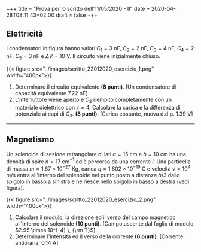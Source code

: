 +++
title = "Prova per lo scritto dell'11/05/2020 - II"
date = 2020-04-28T08:11:43+02:00
draft = false
+++

## Elettricità

I condensatori in figura hanno valori $C_1 = 3$ nF, $C_2 = 2$ nF, $C_3 = 4$ nF, $C_4 = 2$ nF, $C_5 = 3$ nF e $\Delta V = 10$ V. Il circuito viene inizialmente chiuso.

{{< figure src="../images/scritto_22012020_esercizio_1.png"  width="400px">}}

1. Determinare il circuito equivalente **(8 punti)**. [Un condensatore di capacità equivalente 7.22 nF]
2. L'interruttore viene aperto e $C_3$ riempito completamente con un materiale dielettrico con $\kappa = 4$. Calcolare la carica e la differenza di potenziale ai capi di $C_3$. **(8 punti)**. [Carica costante, nuova d.d.p. 1.39 V]

---

## Magnetismo

Un solenoide di sezione rettangolare di lati $a = 15$ cm e $b = 10$ cm ha una densità di spire $n = 17$ cm$^{-1}$ ed è percorso da una corrente $i$. Una particella di massa $m = 1.67 \times 10^{-27}$ Kg, carica $q = 1.602 \times 10^{-19}$ C e velocità $v = 10^4$ m/s entra all'interno del solenoide nel punto posto a distanza $b/3$ dallo spigolo in basso a sinistra e ne riesce nello spigolo in basso a destra (vedi figura).

{{< figure src="../images/scritto_22012020_esercizio_2.png"  width="400px">}}

1. Calcolare il modulo, la direzione ed il verso del campo magnetico all'interno del solenoide **(10 punti)**. [Campo uscente dal foglio di modulo $2.95 \times 10^{-4} \, {\rm T}$]
1. Determinare l'intensità ed il verso della corrente **(6 punti)**. [Corrente antioraria, 0.14 A]
